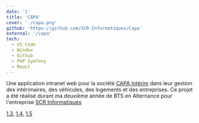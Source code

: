 ```yaml
---
date: '1'
title: 'CAPA'
cover: './capa.png'
github: 'https://github.com/SCR-Informatiques/Capa'
external: '/capa'
tech:
  - VS Code
  - Windev
  - Github
  - PHP Symfony
  - React
---
```


Une application intranet web pour la société [CAPA Intérim](https://www.capainterim.com/) dans leur gestion des intérimaires, des véhicules, des logements et des entreprises. Ce projet a été réalisé durant ma deuxième année de BTS en Alternance pour l'entreprise [SCR Informatiques](https://www.scrinfo.net/)

[1.3](/pensieve/tags/1-3-developper-la-presence-en-ligne-de-lorganisation), [1.4](/pensieve/tags/1-4-travailler-en-mode-projet), [1.5](/pensieve/tags/1-5-mettre-a-disposition-des-utilisateurs-un-service-informatique)
